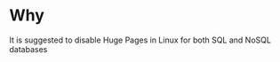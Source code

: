 #                  Why

It is suggested to disable Huge Pages in Linux for both SQL and NoSQL databases